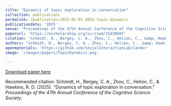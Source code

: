 ```yaml
---
title: "Dynamics of topic exploration in conversation"
collection: publications
permalink: /publication/2025-01-01-2025-topic-dynamics
publicationdate: '2025' 
venue: 'Proceedings of the 47th Annual Conference of the Cognitive Science Society'
paperurl: 'https://escholarship.org/uc/item/15d3808f'
citation: 'Schmidt, H., Bergey, C. A., Zhou, C., Helion, C., &amp; Hawkins, R. D. (2025). &quot;Dynamics of topic exploration in conversation.&quot; <i>Proceedings of the 47th Annual Conference of the Cognitive Science Society</i>.'
authors: "Schmidt, H., Bergey, C. A., Zhou, C., Helion, C., &amp; Hawkins, R. D."
openmaterials: 'https://github.com/SocialInteractionLab/Candor'
image: '/images/papers/TopicDynamics.png'

---
```


<a href='https://escholarship.org/uc/item/15d3808f'>Download paper here</a>

Recommended citation: Schmidt, H., Bergey, C. A., Zhou, C., Helion, C., & Hawkins, R. D. (2025). "Dynamics of topic exploration in conversation." <i>Proceedings of the 47th Annual Conference of the Cognitive Science Society</i>.